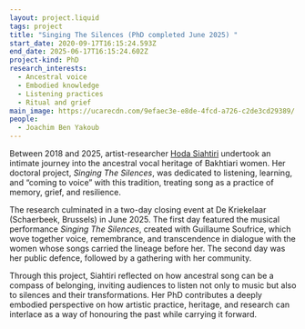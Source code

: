 ```yaml
---
layout: project.liquid
tags: project
title: "Singing The Silences (PhD completed June 2025) "
start_date: 2020-09-17T16:15:24.593Z
end_date: 2025-06-17T16:15:24.602Z
project-kind: PhD
research_interests:
  - Ancestral voice
  - Embodied knowledge
  - Listening practices
  - Ritual and grief
main_image: https://ucarecdn.com/9efaec3e-e8de-4fcd-a726-c2de3cd29389/
people:
  - Joachim Ben Yakoub
---
```

<!--StartFragment-->

Between 2018 and 2025, artist-researcher [Hoda Siahtiri](https://slarg.be/people/hoda-siahtiri/) undertook an intimate journey into the ancestral vocal heritage of Bakhtiari women. Her doctoral project, *Singing The Silences*, was dedicated to listening, learning, and “coming to voice” with this tradition, treating song as a practice of memory, grief, and resilience.

The research culminated in a two-day closing event at De Kriekelaar (Schaerbeek, Brussels) in June 2025. The first day featured the musical performance *Singing The Silences*, created with Guillaume Soufrice, which wove together voice, remembrance, and transcendence in dialogue with the women whose songs carried the lineage before her. The second day was her public defence, followed by a gathering with her community.

Through this project, Siahtiri reflected on how ancestral song can be a compass of belonging, inviting audiences to listen not only to music but also to silences and their transformations. Her PhD contributes a deeply embodied perspective on how artistic practice, heritage, and research can interlace as a way of honouring the past while carrying it forward.

<!--EndFragment-->
